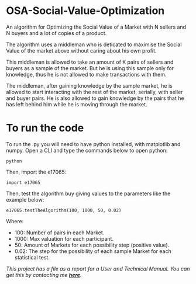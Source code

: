 # OSA-Social-Value-Optimization
An algorithm for Optimizing the Social Value of a Market with N sellers and N buyers and a lot of copies of a product.

The algorithm uses a middleman who is deticated to maximise the Social Value of the market above without caring about his own profit.

This middleman is allowed to take an amount of K pairs of sellers and buyers as a sample of the market. But he is using this sample only for knowledge, thus he is not allowed to make transactions with them.

The middleman, after gaining knowledge by the sample market, he is allowed to start interacting with the rest of the market, serially, with seller and buyer pairs. 
He is also allowed to gain knowledge by the pairs that he has left behind him while he is moving through the market.

# To run the code
To run the .py you will need to have python installed, with matplotlib and numpy.
Open a CLI and type the commands below to open python:
```
python
```
Then, import the e17065:
```
import e17065
```
Then, test the algorithm buy giving values to the parameters like the example below:
```
e17065.testTheAlgorithm(100, 1000, 50, 0.02)
```
Where:

- 100: Number of pairs in each Market.
- 1000: Max valuation for each participant.
- 50: Amount of Markets for each possibility step (positive value).
- 0.02: The step for the possibility of each sample Market for each statistical test.

*This project has a file as a report for a User and Technical Manual. You can get this by contacting me <a href="mailto:p.karamolegos@yahoo.gr"><b>here</b></a>.*
